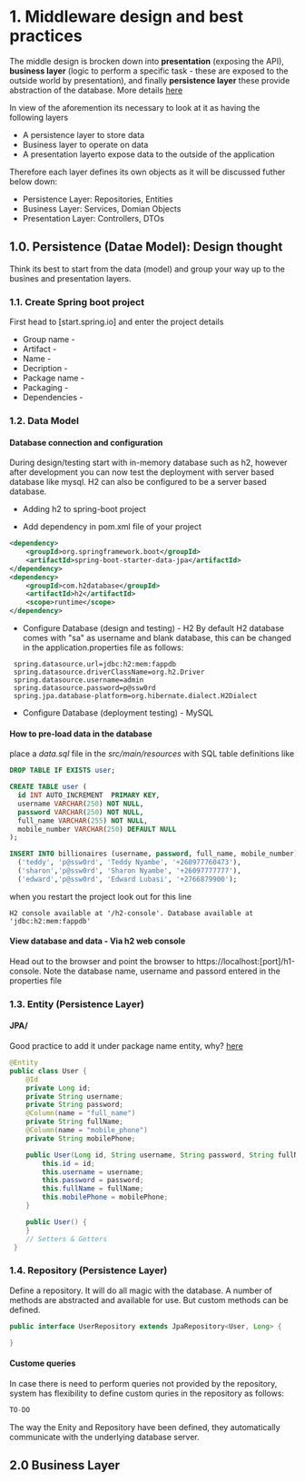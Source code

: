 # 1. Middleware design and best practices
The middle design is brocken down into **presentation** (exposing the API), **business layer** (logic to perform a specific task - these are exposed to the outside world by presentation), and finally **persistence layer** these provide abstraction of the database. More details [here](https://stackoverflow.com/questions/34084203/spring-entities-should-convert-to-dto-in-service)

In view of the aforemention its necessary to look at it as having the following layers
* A persistence layer to store data
* Business layer to operate on data
* A presentation layerto expose data to the outside of the application

Therefore each layer defines its own objects as it will be discussed futher below down:

* Persistence Layer: Repositories, Entities
* Business Layer: Services, Domian Objects
* Presentation Layer: Controllers, DTOs

## 1.0. Persistence (Datae Model): Design thought
Think its best to start from the data (model) and group your way up to the busines and presentation layers.
### 1.1. Create Spring boot project
First head to [start.spring.io] and enter the project details
* Group name - 
* Artifact -
* Name - 
* Decription -
* Package name -
* Packaging -
* Dependencies -
### 1.2. Data Model
#### Database connection and configuration
During design/testing start with in-memory database such as h2, however after development you can now test the deployment with server based database like mysql. H2 can also be configured to be a server based database.

* Adding h2 to spring-boot project
+ Add dependency in pom.xml file of your project
```xml
<dependency>
    <groupId>org.springframework.boot</groupId>
    <artifactId>spring-boot-starter-data-jpa</artifactId>
</dependency>
<dependency>
    <groupId>com.h2database</groupId>
    <artifactId>h2</artifactId>
    <scope>runtime</scope>
</dependency>
```
+ Configure Database (design and testing) - H2
 By default H2 database comes with "sa" as username and blank database, this can be changed in the application.properties file as follows:
 ```properties
  spring.datasource.url=jdbc:h2:mem:fappdb
  spring.datasource.driverClassName=org.h2.Driver
  spring.datasource.username=admin
  spring.datasource.password=p@ssw0rd
  spring.jpa.database-platform=org.hibernate.dialect.H2Dialect
 ```    
+ Configure Database (deployment testing) - MySQL

#### How to pre-load data in the database
place a _data.sql_ file in the _src/main/resources_ with SQL table definitions like

```sql 
DROP TABLE IF EXISTS user;

CREATE TABLE user (
  id INT AUTO_INCREMENT  PRIMARY KEY,
  username VARCHAR(250) NOT NULL,
  password VARCHAR(250) NOT NULL,
  full_name VARCHAR(255) NOT NULL,
  mobile_number VARCHAR(250) DEFAULT NULL
);

INSERT INTO billionaires (username, password, full_name, mobile_number) VALUES
  ('teddy', 'p@ssw0rd', 'Teddy Nyambe', '+260977760473'),
  ('sharon','p@ssw0rd', 'Sharon Nyambe', '+26097777777'),
  ('edward','p@ssw0rd', 'Edward Lubasi', '+2766879900');
```
when you restart the project look out for this line

```log
H2 console available at '/h2-console'. Database available at 'jdbc:h2:mem:fappdb'
```
#### View database and data - Via h2 web console
Head out to the browser and point the browser to https://localhost:[port]/h1-console. Note the database name, username and passord entered in the properties file

### 1.3. Entity (Persistence Layer)
#### JPA/
Good practice to add it under package name entity, why? [here](https://stackoverflow.com/questions/8743995/what-is-difference-between-a-model-and-an-entity)

```java
@Entity
public class User {
    @Id
    private Long id;
    private String username;
    private String password;
    @Column(name = "full_name")
    private String fullName;
    @Column(name = "mobile_phone")
    private String mobilePhone;

    public User(Long id, String username, String password, String fullName, String mobilePhone) {
        this.id = id;
        this.username = username;
        this.password = password;
        this.fullName = fullName;
        this.mobilePhone = mobilePhone;
    }

    public User() {
    }
    // Setters & Getters
 }
```
### 1.4. Repository (Persistence Layer)
Define a repository. It will do all magic with the database. A number of methods are abstracted and available for use. But custom methods can be defined.

```java
public interface UserRepository extends JpaRepository<User, Long> {

}
```
#### Custome queries
In case there is need to perform queries not provided by the repository, system has flexibility to define custom quries in the repository as follows:

```java
TO-DO
```

The way the Enity and Repository have been defined, they automatically communicate with the underlying database server. 

## 2.0 Business Layer


